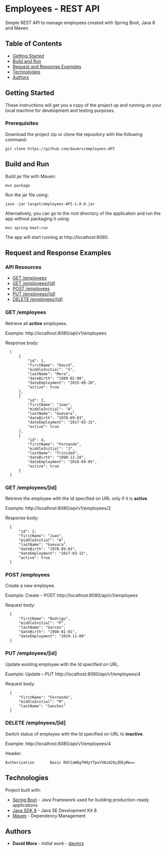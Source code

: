 # Employees - REST API

Simple REST API to manage employees created with Spring Boot, Java 8 and Maven.

## Table of Contents

- [Getting Started](#getting-started)
- [Build and Run](#build-and-run)
- [Request and Response Examples](#request-and-response-examples)
- [Technologies](#technologies)
- [Authors](#authors)

## Getting Started

These instructions will get you a copy of the project up and running on your local machine for development and testing
purposes.

### Prerequisites

Download the project zip or clone the repository with the following command:

```
git clone https://github.com/davmrs/employees-API
```

## Build and Run

Build jar file with Maven:

```
mvn package
```

Run the jar file using:

```
java -jar target/employees-API-1.0.0.jar
```

Alternatively, you can go to the root directory of the application and run the app without packaging it using:

```
mvn spring-boot:run
```

The app will start running at http://localhost:8080.

## Request and Response Examples

### API Resources

- [GET /employees](#get-employees)
- [GET /employees/[id]](#get-employeesid)
- [POST /employees](#post-employees)
- [PUT /employees/[id]](#put-employeesid)
- [DELETE /employees/[id]](#delete-employeesid)

### GET /employees

Retrieve all **active** employees.

Example: http://localhost:8080/api/v1/employees

Response body:

      [
          {
              "id": 1,
              "firstName": "David",
              "middleInitial": "S",
              "lastName": "Mora",
              "dateBirth": "1989-02-08",
              "dateEmployment": "2015-09-20",
              "active": true
          },
          {
              "id": 2,
              "firstName": "Juan",
              "middleInitial": "A",
              "lastName": "Guevara",
              "dateBirth": "1978-09-03",
              "dateEmployment": "2017-03-15",
              "active": true
          },
          {
              "id": 4,
              "firstName": "Fernando",
              "middleInitial": "J",
              "lastName": "Trinidad",
              "dateBirth": "1990-12-28",
              "dateEmployment": "2018-04-05",
              "active": true
          }
      ]

### GET /employees/[id]

Retrieve the employee with the Id specified on URL only if it is **active**.

Example: http://localhost:8080/api/v1/employees/2

Response body:

      {
          "id": 2,
          "firstName": "Juan",
          "middleInitial": "A",
          "lastName": "Guevara",
          "dateBirth": "1978-09-03",
          "dateEmployment": "2017-03-15",
          "active": true
      }

### POST /employees

Create a new employee.

Example: Create – POST http://localhost:8080/api/v1/employees

Request body:

      {
          "firstName": "Rodrigo",
          "middleInitial": "P",
          "lastName": "Garces",
          "dateBirth": "1998-01-01",
          "dateEmployment": "2019-11-09"
      }

### PUT /employees/[id]

Update existing employee with the Id specified on URL.

Example: Update – PUT http://localhost:8080/api/v1/employees/4

Request body:

      {
          "firstName": "Fernanda",
          "middleInitial": "M",
          "lastName": "Sanchez"
      }

### DELETE /employees/[id]

Switch status of employee with the Id specified on URL to **inactive**.

Example: http://localhost:8080/api/v1/employees/4

Header:

```
Authorization       Basic RGF2aWQgTW9yYTpwYXNzd29yZDEyMw==
```

## Technologies

Project built with:

* [Spring Boot](https://spring.io/) - Java Framework used for building production-ready applications
* [Java SDK 8](https://www.oracle.com/technetwork/java/javase/downloads/jdk8-downloads-2133151.html) - Java SE
  Development Kit 8
* [Maven](https://maven.apache.org/) - Dependency Management

## Authors

* **David Mora** - *Initial work* - [davmrs](https://github.com/davmrs)
